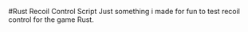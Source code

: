 #Rust Recoil Control Script
Just something i made for fun to test recoil control for the game Rust.
